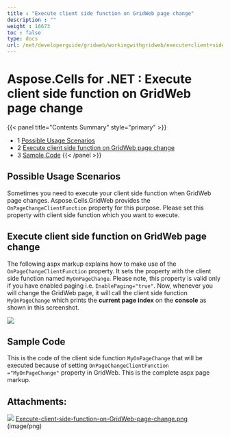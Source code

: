 ```yaml
---
title : "Execute client side function on GridWeb page change" 
description : "" 
weight : 16673 
toc : false
type: docs
url: /net/developerguide/gridweb/workingwithgridweb/execute+client+side+function+on+gridweb+page+change/
---
```


# Aspose.Cells for .NET : Execute client side function on GridWeb page change


{{< panel title="Contents Summary" style="primary" >}}
*   1 [Possible Usage Scenarios](#possible-usage-scenarios)
*   2 [Execute client side function on GridWeb page change](#execute-client-side-function-on-gridweb-page-change)
*   3 [Sample Code](#sample-code)
{{< /panel >}}
 

## Possible Usage Scenarios

Sometimes you need to execute your client side function when GridWeb page changes. Aspose.Cells.GridWeb provides the `OnPageChangeClientFunction` property for this purpose. Please set this property with client side function which you want to execute.

## Execute client side function on GridWeb page change

The following aspx markup explains how to make use of the `OnPageChangeClientFunction` property. It sets the property with the client side function named `MyOnPageChange`. Please note, this property is valid only if you have enabled paging i.e. `EnablePaging="true"`. Now, whenever you will change the GridWeb page, it will call the client side function `MyOnPageChange` which prints the **current page index** on the **console** as shown in this screenshot.

![](https://docs2.aspose.com/cells/net/attachments/40142260/40468496.png)

## Sample Code

This is the code of the client side function `MyOnPageChange` that will be executed because of setting `OnPageChangeClientFunction ="MyOnPageChange"` property in GridWeb. This is the complete aspx page markup.

## Attachments:

![](https://docs2.aspose.com/cells/net/images/icons/bullet_blue.gif) [Execute-client-side-function-on-GridWeb-page-change.png](https://docs2.aspose.com/cells/net/attachments/40142260/40468496.png) (image/png)  

